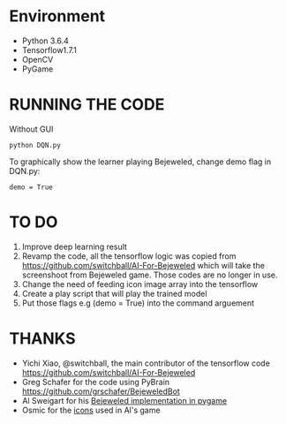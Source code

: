 Environment
============

* Python 3.6.4
* Tensorflow1.7.1
* OpenCV
* PyGame

RUNNING THE CODE
================
Without GUI

    python DQN.py

To graphically show the learner playing Bejeweled, change demo flag in DQN.py:

    demo = True   

TO DO
======
1. Improve deep learning result
2. Revamp the code, all the tensorflow logic was copied from https://github.com/switchball/AI-For-Bejeweled which will take the screenshoot from Bejeweled game. Those codes are no longer in use.
3. Change the need of feeding icon image array into the tensorflow
4. Create a play script that will play the trained model
5. Put those flags e.g  (demo = True) into the command arguement

THANKS
======
* Yichi Xiao, @switchball, the main contributor of the tensorflow code https://github.com/switchball/AI-For-Bejeweled
* Greg Schafer for the code using PyBrain https://github.com/grschafer/BejeweledBot
* Al Sweigart for his [Bejeweled implementation in pygame][bejeweled]                       
* Osmic for the [icons][gems] used in Al's game

[bejeweled]: http://inventwithpython.com/blog/2011/06/24/new-game-source-code-gemgem-a-bejeweled-clone/
[gems]: http://opengameart.org/content/gem-jewel-diamond-glass
